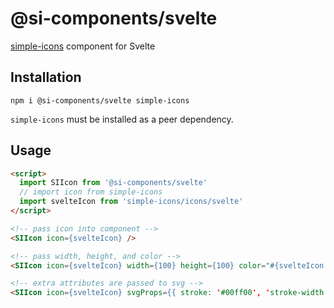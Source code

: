 # @si-components/svelte

[simple-icons](https://github.com/simple-icons/simple-icons) component for Svelte

## Installation

```shell
npm i @si-components/svelte simple-icons
```

`simple-icons` must be installed as a peer dependency.

## Usage

<!-- prettier-ignore -->
```html
<script>
  import SIIcon from '@si-components/svelte'
  // import icon from simple-icons
  import svelteIcon from 'simple-icons/icons/svelte'
</script>

<!-- pass icon into component -->
<SIIcon icon={svelteIcon} />

<!-- pass width, height, and color -->
<SIIcon icon={svelteIcon} width={100} height={100} color="#{svelteIcon.hex}" />

<!-- extra attributes are passed to svg -->
<SIIcon icon={svelteIcon} svgProps={{ stroke: '#00ff00', 'stroke-width': 2 }} />
```
